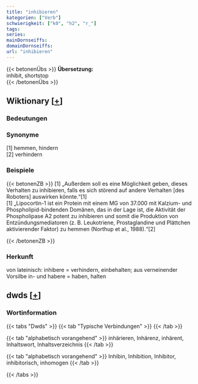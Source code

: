 ```yaml
---
title: "inhibieren"
kategorien: ["Verb"]
schwierigkeit: ["k0", "h2", "r_"]
tags:
series:
mainDornseiffs:
domainDornseiffs:
url: "inhibieren"
---
```


{{< betonenÜbs >}}
**Übersetzung:**  
inhibit, shortstop  
{{< /betonenÜbs >}}

## Wiktionary [[+](https://de.wiktionary.org/wiki/inhibieren)]

### Bedeutungen

### Synonyme
[1] hemmen, hindern  
[2] verhindern  

### Beispiele
{{< betonenZB >}}
[1] „Außerdem soll es eine Möglichkeit geben, dieses Verhalten zu inhibieren, falls es sich störend auf andere Verhalten [des Roboters] auswirken könnte.“[1]  
[1] „Lipocortin-1 ist ein Protein mit einem MG von 37.000 mit Kalzium- und Phospholipid-bindenden Domänen, das in der Lage ist, die Aktivität der Phospholipase A2 potent zu inhibieren und somit die Produktion von Entzündungsmediatoren (z. B. Leukotriene, Prostaglandine und Plättchen aktivierender Faktor) zu hemmen (Northup et al., 1988).“[2]  

{{< /betonenZB >}}
### Herkunft
von lateinisch: inhibere = verhindern, einbehalten; aus verneinender Vorsilbe in- und habere = haben, halten  



## dwds [[+](https://www.dwds.de/wb/inhibieren)]

### Wortinformation
{{< tabs "Dwds" >}}
{{< tab "Typische Verbindungen" >}}
{{< /tab >}}

{{< tab "alphabetisch vorangehend" >}}
inhärieren, Inhärenz, inhärent, Inhaltswort, Inhaltsverzeichnis
{{< /tab >}}

{{< tab "alphabetisch vorangehend" >}}
Inhibin, Inhibition, Inhibitor, inhibitorisch, inhomogen
{{< /tab >}}

{{< /tabs >}}

